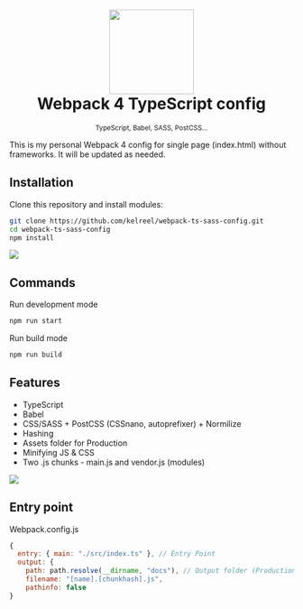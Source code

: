 <h1 align="center"><img height="150" src="./docs/logo.png" /><br>Webpack 4 TypeScript config</h1>
<p align="center">
  <sub>TypeScript, Babel, SASS, PostCSS... <sub>
</p>

This is my personal Webpack 4 config for single page (index.html) without frameworks. It will be updated as needed.
  
## Installation

Clone this repository and install modules:

```bash
git clone https://github.com/kelreel/webpack-ts-sass-config.git
cd webpack-ts-sass-config
npm install
```

![](./docs/split.png)

## Commands

Run development mode

```bash
npm run start
```

Run build mode

```bash
npm run build
```

## Features

* TypeScript
* Babel
* CSS/SASS + PostCSS (CSSnano, autoprefixer) + Normilize
* Hashing
* Assets folder for Production
* Minifying JS & CSS
* Two .js chunks - main.js and vendor.js (modules)

![](./docs/split.png)

## Entry point 

Webpack.config.js

```javascript
{
  entry: { main: "./src/index.ts" }, // Entry Point
  output: {
    path: path.resolve(__dirname, "docs"), // Output folder (Production)
    filename: "[name].[chunkhash].js",
    pathinfo: false
}
```


